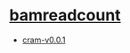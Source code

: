 # [bamreadcount](https://hpc.nih.gov/apps/bamreadcount.html)
- [cram-v0.0.1](/high-throughput-sequencing/bamreadcount/cram-v0.0.1)
